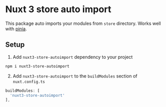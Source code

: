 # Nuxt 3 store auto import

This package auto imports your modules from `store` directory. Works well with [pinia](https://pinia.vuejs.org/ssr/nuxt.html).

## Setup

1. Add `nuxt3-store-autoimport` dependency to your project

```bash
npm i nuxt3-store-autoimport
```

2. Add `nuxt3-store-autoimport` to the `buildModules` section of `nuxt.config.ts`

```js
buildModules: [
  'nuxt3-store-autoimport'
],
```
